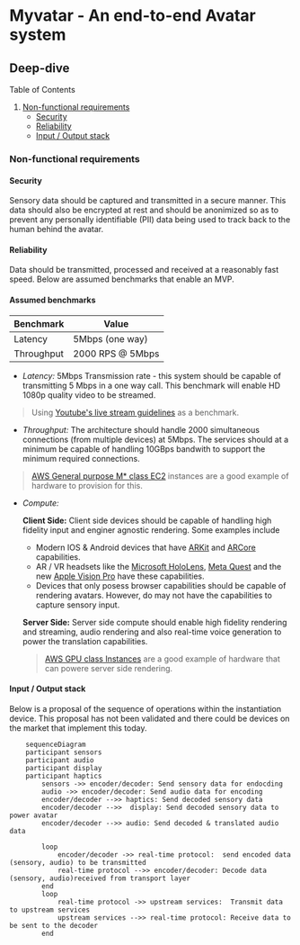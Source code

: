 # Myvatar - An end-to-end Avatar system
## Deep-dive
Table of Contents
1. [Non-functional requirements](#non-functional-requirements)
    * [Security](#security)
    * [Reliability](#reliability)
    * [Input / Output stack](#inputoutput-stack)

### Non-functional requirements
#### **Security** 
Sensory data should be captured and transmitted in a secure manner. This data should also be encrypted at rest and should be anonimized so as to prevent any personally identifiable (PII) data being used to track back to the human behind the avatar. 

#### **Reliability**
 Data should be transmitted, processed and received at a reasonably fast speed. Below are assumed benchmarks that enable an MVP.

#### **Assumed benchmarks**


| Benchmark | Value |
|-----------|-------|
| Latency| 5Mbps (one way)|
| Throughput| 2000 RPS @ 5Mbps|

* _Latency:_ 5Mbps Transmission rate - this system should be capable of transmitting 5 Mbps in a one way call. This benchmark will enable HD 1080p quality video to be streamed.
> Using [Youtube's live stream guidelines](https://support.google.com/youtube/answer/78358?hl=en)  as a benchmark.
         
 
* _Throughput:_ The architecture should handle 2000 simultaneous connections (from multiple devices) at 5Mbps.
The services should at a minimum be capable of handling 10GBps bandwith to support the minimum required connections. 
>   [AWS General purpose M* class EC2](https://docs.aws.amazon.com/AWSEC2/latest/UserGuide/general-purpose-instances.html#general-purpose-network-performance) instances are a good example of hardware to provision for this. 

* _Compute:_
    
    **Client Side:** 
    Client side devices should be capable of handling high fidelity input and enginer agnostic rendering. Some examples include

    *  Modern IOS & Android devices that have [ARKit](https://developer.apple.com/augmented-reality/arkit/) and [ARCore](https://developers.google.com/ar/) capabilities.
    * AR / VR headsets like the [Microsoft HoloLens](https://www.microsoft.com/en-us/hololens), [Meta Quest](https://www.meta.com/quest/) and the new [Apple Vision Pro](https://www.apple.com/apple-vision-pro/) have these capabilities.
    * Devices that only posess browser capabilities should be capable of rendering avatars. However, do may not have the capabilities to capture sensory input.  

    **Server Side:** 
    Server side compute should enable high fidelity rendering and streaming, audio rendering and also real-time voice generation to power the translation capabilities. 
    > [AWS GPU class Instances](https://docs.aws.amazon.com/AmazonECS/latest/developerguide/ecs-gpu.html) are a good example of hardware that can powere server side rendering.

 
#### Input / Output stack
Below is a proposal of the sequence  of operations within the instantiation device. This proposal has not been validated and there could be devices on the market that implement this today.
```mermaid
    sequenceDiagram
    participant sensors
    participant audio
    participant display
    participant haptics
        sensors ->> encoder/decoder: Send sensory data for endocding
        audio ->> encoder/decoder: Send audio data for encoding
        encoder/decoder -->> haptics: Send decoded sensory data
        encoder/decoder -->>  display: Send decoded sensory data to power avatar
        encoder/decoder -->> audio: Send decoded & translated audio data

        loop 
            encoder/decoder ->> real-time protocol:  send encoded data (sensory, audio) to be transmitted
            real-time protocol -->> encoder/decoder: Decode data (sensory, audio)received from transport layer
        end
        loop 
            real-time protocol ->> upstream services:  Transmit data to upstream services
            upstream services -->> real-time protocol: Receive data to be sent to the decoder
        end

 ```





